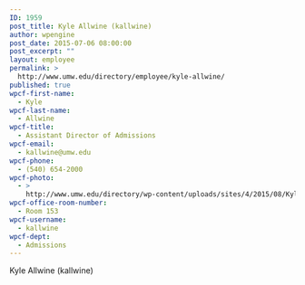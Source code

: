```yaml
---
ID: 1959
post_title: Kyle Allwine (kallwine)
author: wpengine
post_date: 2015-07-06 08:00:00
post_excerpt: ""
layout: employee
permalink: >
  http://www.umw.edu/directory/employee/kyle-allwine/
published: true
wpcf-first-name:
  - Kyle
wpcf-last-name:
  - Allwine
wpcf-title:
  - Assistant Director of Admissions
wpcf-email:
  - kallwine@umw.edu
wpcf-phone:
  - (540) 654-2000
wpcf-photo:
  - >
    http://www.umw.edu/directory/wp-content/uploads/sites/4/2015/08/Kyle-Allwine-e1445457304640.jpg
wpcf-office-room-number:
  - Room 153
wpcf-username:
  - kallwine
wpcf-dept:
  - Admissions
---
```

Kyle Allwine (kallwine)